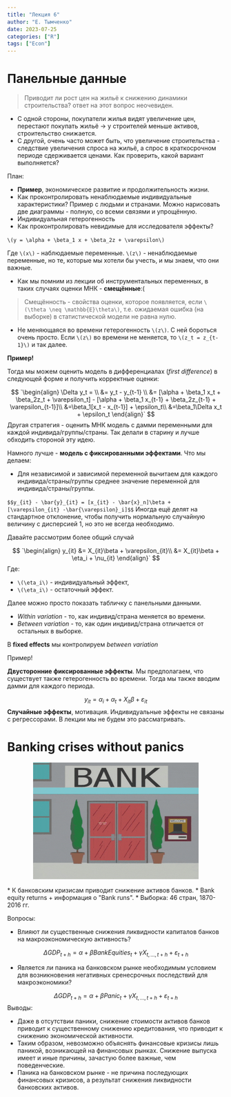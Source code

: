 ```yaml
---
title: "Лекция 6"
author: "Е. Тымченко"
date: 2023-07-25
categories: ["R"]
tags: ["Econ"]
---
```


# Панельные данные

> Приводит ли рост цен на жильё к снижению динамики строительства? ответ на этот вопрос неочевиден.
* С одной стороны, покупатели жилья видят увеличение цен, перестают покупать жильё -> у строителей меньше активов, строительство снижается.
* С другой, очень часто может быть, что увеличение строительства - следствие увеличения спроса на жильё, а спрос в краткосрочном периоде сдерживается ценами.
Как проверить, какой вариант выполняется?

План:

* **Пример**, экономическое развитие и продолжительность жизни.
* Как проконтролировать ненаблюдаемые индивидуальные характеристики? Пример с людьми и странами. Можно нарисовать две диаграммы - полную, со всеми связями и упрощённую.
* Индивидуальная гетерогенность
* Как проконтролировать невидимые для исследователя эффекты?

`\(y = \alpha + \beta_1 x + \beta_2z + \varepsilon\)`

Где `\(x\)` - наблюдаемые переменные.
`\(z\)` - ненаблюдаемые переменные, но те, которые мы хотели бы учесть, и мы знаем, что они важные.

* Как мы помним из лекции об инструментальных переменных, в таких случаях оценки МНК - **смещённые**:(

> Смещённость - свойства оценки, которое появляется, если `\(\theta \neq \mathbb{E}\theta\)`, т.е. ожидаемая ошибка (на выборке) в статистической модели не равна нулю.

* Не меняющаяся во времени гетерогенность `\(z\)`. С ней бороться очень просто. Если `\(z\)` во времени не меняется, то `\(z_t = z_{t-1}\)` и так далее.

**Пример!**

Тогда мы можем оценить модель в дифференциалах (*first difference*) в следующей форме и получить корректные оценки:

$$
`\begin{align}
\Delta y_t = \\
&= y_t - y_{t-1} \\
&= [\alpha + \beta_1 x_t + \beta_2z_t + \varepsilon_t] - [\alpha + \beta_1 x_{t-1} + \beta_2z_{t-1} + \varepsilon_{t-1}]\\
&=\beta_1[x_t - x_{t-1}] + \epsilon_t\\
&=\beta_1\Delta x_t + \epsilon_t
\end{align}`
$$
Другая стратегия - оценить МНК модель с дамми переменными для каждой индивида/группы/страны. Так делали в старину и лучше обходить стороной эту идею.

Намного лучше - **модель с фиксированными эффектами**. Что мы делаем:
* Для независимой и зависимой переменной вычитаем для каждого индивида/страны/группы среднее значение переменной для индивида/страны/группы.

`$$y_{it} - \bar{y}_{it} = [x_{it} - \bar{x}_n]\beta + [\varepsilon_{it} -\bar{\varepsilon}_i]$$`
Иногда ещё делят на стандартное отклонение, чтобы получить нормальную случайную величину с дисперсией 1, но это не всегда необходимо.

Давайте рассмотрим более общий случай

$$
`\begin{align}
y_{it} 
&= X_{it}\beta + \varepsilon_{it}\\
&= X_{it}\beta + \eta_i + \nu_{it}
\end{align}`
$$
Где:
* `\(\eta_i\)` - индивидуальный эффект,
* `\(\eta_i\)` - остаточный эффект.

Далее можно просто показать табличку с панельными данными.

* *Within variation* - то, как индивид/страна меняется во времени.
* *Between variation* - то, как один индивид/страна отличается от остальных в выборке.

В **fixed effects** мы контролируем *between variation*

Пример!

**Двусторонние фиксированные эффекты**. Мы предполагаем, что существует также гетерогенность во времени. Тогда мы также вводим дамми для каждого периода.

$$
y_{it} = \alpha_i + \alpha_t + X_{it}\beta + \varepsilon_{it}
$$
**Случайные эффекты**, мотивация. Индивидуальные эффекты не связаны с регрессорами. В лекции мы не будем это рассматривать.

# Banking crises without panics

<center>

![bank runs](https://github.com/ETymch/Econometrics_2023/blob/main/Pics/bank_runs.gif?raw=true)

</center>
* К банковским кризисам приводит снижение активов банков.
* Bank equity returns + информация о "Bank runs".
* Выборка: 46 стран, 1870-2016 гг.

Вопросы:

* Влияют ли существенные снижения ликвидности капиталов банков на макроэкономическую активность?

$$
\Delta GDP_{t+h} = \alpha + \beta BankEquities_t + \gamma X_{t,...,t+h} + \varepsilon_{t+h}
$$
* Является ли паника на банковском рынке необходимым условием для возникновения негативных сренесрочных последствий для макроэкономики?

$$
\Delta GDP_{t+h} = \alpha + \beta Panic_t + \gamma X_{t,...,t+h} + \varepsilon_{t+h}
$$
Выводы:

* Даже в отсутствии паники, снижение стоимости активов банков приводит к существенному снижению кредитования, что приводит к снижению экономической активности.
* Таким образом, невозможно объяснять финансовые кризисы лишь паникой, возникающей на финансовых рынках. Снижение выпуска имеет и иные причины, зачастую более важные, чем поведенческие.
* Паника на банковском рынке - не причина последующих финансовых кризисов, а результат снижения ликвидности банковских активов.

